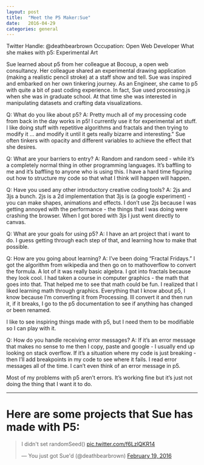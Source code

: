 ```yaml
---
layout: post
title:  "Meet the P5 Maker:Sue"
date:   2016-04-29
categories: general
---
```


Twitter Handle: @deathbearbrown
Occupation: Open Web Developer
What she makes with p5: Experimental Art

Sue learned about p5 from her colleague at Bocoup, a open web consultancy. Her colleague shared an experimental drawing application (making a realistic pencil stroke) at a staff show and tell. Sue was inspired and embarked on her own tinkering journey. As an Engineer, she came to p5 with quite a bit of past coding experience. In fact, Sue used processing.js  when she was in graduate school. At that time she was interested in manipulating datasets and crafting data visualizations. 

Q: What do you like about p5?
A: Pretty much all of my processing code from back in the day works in p5! I currently use it for experimental  art stuff. I like doing stuff with repetitive algorithms and fractals and then trying to modify it ... and modify it until it gets really bizarre and interesting." Sue often tinkers with opacity and different variables to achieve the effect that she desires.

Q: What are your barriers to entry?
A: Random and random seed - while it’s a completely normal thing in other programming languages. It’s baffling to me and it’s baffling to anyone who is using this. I have a hard time figuring out how to structure my code so that what I think will happen will happen. 

Q:  Have you used any other introductory creative coding tools?
A:  2js and 3js a bunch. 2js is a 2d implementation that 3js is (a google experiment) - you can make shapes, animations and effects. I don’t use 2js because I was getting annoyed with the performance  - the things that I was doing were crashing the browser. When I got bored with 3js I just went directly to canvas. 

Q: What are your goals for using p5?
A: I have an art project that i want to do. I guess getting through each step of that, and learning how to make that possible. 

Q: How are you going about learning?
A: I’ve been doing “Fractal Fridays.” I got the algorithm from wikipedia and then go on to mathoverflow to convert the  formula. A lot of it was really basic algebra. I got into fractals because they look cool. I had taken a course in computer graphics - the math that goes into that. That helped me to see that math could be fun. I realized that I liked learning math through graphics. Everything that I know about p5, I know because I’m converting it from Processing. Ill convert it and then run it, if it breaks, I go to the p5 documentation to see if anything has changed or been renamed. 

I like to see inspiring things made with p5, but I need them to be modifiable so I can play with it. 

Q: How do you handle receiving error messages?
A: If it’s an error message that makes no sense to me then I copy, paste and google - I usually end up looking on stack overflow. If it’s a situation where my code is just breaking - then I’ll add breakpoints in my code to see where it fails. 
I read error messages all of the time.  I can’t even think of an error message in p5.

Most of my problems with p5 aren’t errors. It’s working fine but it’s just not doing the thing that I want it to do. 

---

# Here are some projects that Sue has made with P5:

<blockquote class="twitter-tweet" data-conversation="none" data-lang="en"><p lang="en" dir="ltr">I didn&#39;t set randomSeed() <a href="https://t.co/f6LzlQKR14">pic.twitter.com/f6LzlQKR14</a></p>&mdash; You just got Sue&#39;d (@deathbearbrown) <a href="https://twitter.com/deathbearbrown/status/700823766700417024">February 19, 2016</a></blockquote>
<script async src="//platform.twitter.com/widgets.js" charset="utf-8"></script>




